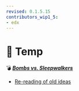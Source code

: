 ```yaml
---
revised: 0.1.5.15
contributors_wip1_5:
- edx
---
```


# 📁 Temp

💣 ***[Bombs vs. Sleepwalkers][home]***

- [Re-reading of old ideas][temp]

[home]: /README.md
[temp]: /temp/rereading.md
